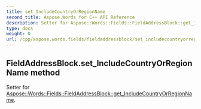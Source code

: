 ```yaml
---
title: set_IncludeCountryOrRegionName
second_title: Aspose.Words for C++ API Reference
description: Setter for Aspose::Words::Fields::FieldAddressBlock::get_IncludeCountryOrRegionName. 
type: docs
weight: 0
url: /cpp/aspose.words.fields/fieldaddressblock/set_includecountryorregionname/
---
```

## FieldAddressBlock.set_IncludeCountryOrRegionName method


Setter for [Aspose::Words::Fields::FieldAddressBlock::get_IncludeCountryOrRegionName](./get_includecountryorregionname/).

